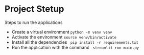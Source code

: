 # Project Stetup
Steps to run the applications
- Create a virtual environment ` python -m venv venv `
- Activate the environment `source venv/bin/activate`
- Install all the dependencies ` pip install -r requirements.txt`
- Run the application with the command ` streamlit run main.py`